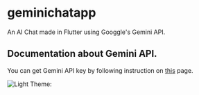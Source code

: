 # geminichatapp

An AI Chat made in Flutter using Googgle's Gemini API.

## Documentation about Gemini API.

You can get Gemini API key by following instruction on [this](https://ai.google.dev/gemini-api/docs) page.

![Light Theme:](mockupimages/geminichat-mockup-light.png)
